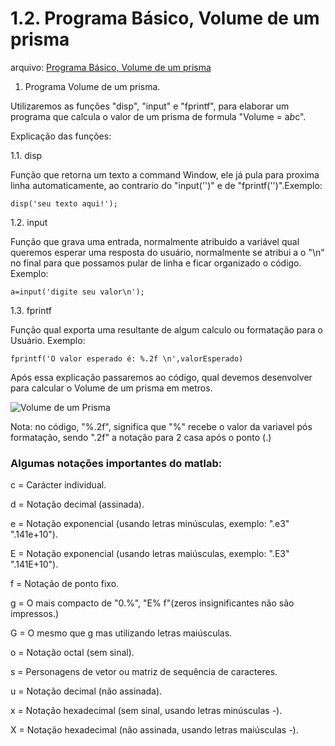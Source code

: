 # 1.2. Programa Básico, Volume de um prisma
 arquivo:
[Programa Básico, Volume de um prisma](../1.%20MATLAB%20Básico%20(introdução)/ProgramaBasicoVolumePrisma.m)
 
1. Programa Volume de um prisma.

 Utilizaremos as funções "disp", "input" e "fprintf", para elaborar um
programa que calcula o valor de um prisma de formula "Volume = a*b*c".

Explicação das funções:

1.1. disp

Função que retorna um texto a command Window, ele já pula para proxima linha automaticamente, ao contrario do "input('')" e de "fprintf('')".Exemplo: 
<pre><code>disp('seu texto aqui!');</code></pre>

1.2. input

Função que grava uma entrada, normalmente atribuido a variável qual queremos esperar uma resposta do usuário, normalmente se atribui a o "\n" no final para que possamos pular de linha e ficar organizado o código. Exemplo: 
<pre><code>a=input('digite seu valor\n');</code></pre>

1.3. fprintf

Função qual exporta uma resultante de algum calculo ou formatação para o Usuário. Exemplo: 
<pre><code>fprintf('O valor esperado é: %.2f \n',valorEsperado)</code></pre>
Após essa explicação passaremos ao código, qual devemos desenvolver para
calcular o Volume de um prisma em metros.

![Volume de um Prisma](../../master/Imagens/VolumePrisma.png)


Nota: no código, "%.2f", significa que "%" recebe o valor da variavel pós formatação, sendo ".2f" a notação para 2 casa após o ponto (.)


### Algumas notações importantes do matlab:

c = Carácter individual.

d = Notação decimal (assinada).

e = Notação exponencial (usando letras minúsculas, exemplo: ".e3" ".141e+10").

E = Notação exponencial (usando letras maiúsculas, exemplo: ".E3" ".141E+10").

f = Notação de ponto fixo.

g = O mais compacto de "0.%", "E% f"(zeros insignificantes não são impressos.)

G = O mesmo que g mas utilizando letras maiúsculas.

o = Notação octal (sem sinal).

s = Personagens de vetor ou matriz de sequência de caracteres.

u = Notação decimal (não assinada).

x = Notação hexadecimal (sem sinal, usando letras minúsculas -).

X = Notação hexadecimal (não assinada, usando letras maiúsculas -).
